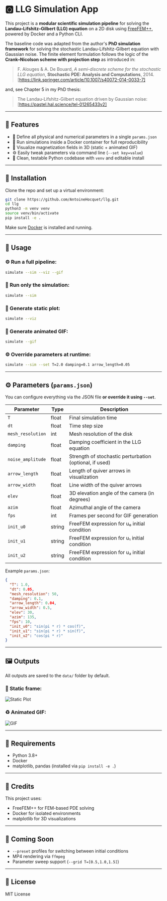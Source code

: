# 🆀 LLG Simulation App

This project is a **modular scientific simulation pipeline** for solving the **Landau–Lifshitz–Gilbert (LLG) equation** on a 2D disk using [FreeFEM++](https://freefem.org/), powered by Docker and a Python CLI.

The baseline code was adapted from the author's **PhD simulation framework** for solving the stochastic Landau-Lifshitz-Gilbert equation with Gaussian noise. The finite element formulation follows the logic of the **Crank–Nicolson scheme with projection step** as introduced in:

> F. Alouges & A. De Bouard, *A semi-discrete scheme for the stochastic LLG equation*, **Stochastic PDE: Analysis and Computations**, 2014. \[https://link.springer.com/article/10.1007/s40072-014-0033-7]

and, see Chapter 5 in my PhD thesis:

> The Landau-Lifshitz-Gilbert equation driven by Gaussian noise: \[https://pastel.hal.science/tel-01265433v2]

---

## 📆 Features

* 📜 Define all physical and numerical parameters in a single `params.json`
* 🐳 Run simulations inside a Docker container for full reproducibility
* 🧯 Visualize magnetization fields in 3D (static + animated GIF)
* ⚙️ Easily tweak parameters via command line (`--set key=value`)
* 🧪 Clean, testable Python codebase with `venv` and editable install

---

## 🚀 Installation

Clone the repo and set up a virtual environment:

```bash
git clone https://github.com/AntoineHocquet/llg.git
cd llg
python3 -m venv venv
source venv/bin/activate
pip install -e .
```

Make sure [Docker](https://www.docker.com/) is installed and running.

---

## 🥪 Usage

### ⚙️ Run a full pipeline:

```bash
simulate --sim --viz --gif
```

### 🧮 Run only the simulation:

```bash
simulate --sim
```

### 🎨 Generate static plot:

```bash
simulate --viz
```

### 🔀 Generate animated GIF:

```bash
simulate --gif
```

### ⚙️ Override parameters at runtime:

```bash
simulate --sim --set T=2.0 damping=0.1 arrow_length=0.05
```

---

## ⚙️ Parameters (`params.json`)

You can configure everything via the JSON file **or override it using `--set`**.

| Parameter         | Type   | Description                                             |
| ----------------- | ------ | ------------------------------------------------------- |
| `T`               | float  | Final simulation time                                   |
| `dt`              | float  | Time step size                                          |
| `mesh_resolution` | int    | Mesh resolution of the disk                             |
| `damping`         | float  | Damping coefficient in the LLG equation                 |
| `noise_amplitude` | float  | Strength of stochastic perturbation (optional, if used) |
| `arrow_length`    | float  | Length of quiver arrows in visualization                |
| `arrow_width`     | float  | Line width of the quiver arrows                         |
| `elev`            | float  | 3D elevation angle of the camera (in degrees)           |
| `azim`            | float  | Azimuthal angle of the camera                           |
| `fps`             | int    | Frames per second for GIF generation                    |
| `init_u0`         | string | FreeFEM expression for u₀ initial condition             |
| `init_u1`         | string | FreeFEM expression for u₁ initial condition             |
| `init_u2`         | string | FreeFEM expression for u₂ initial condition             |

Example `params.json`:

```json
{
  "T": 1.0,
  "dt": 0.05,
  "mesh_resolution": 50,
  "damping": 0.1,
  "arrow_length": 0.04,
  "arrow_width": 0.5,
  "elev": 30,
  "azim": 135,
  "fps": 10,
  "init_u0": "sin(pi * r) * cos(f)",
  "init_u1": "sin(pi * r) * sin(f)",
  "init_u2": "cos(pi * r)"
}
```

---

## 🖼️ Outputs

All outputs are saved to the `data/` folder by default.

### 🔹 Static frame:

![Static Plot](data/llg_final.png)

### ♻️ Animated GIF:

![GIF](data/llg_equation_simulation.gif)

---

## 🧰 Requirements

* Python 3.8+
* Docker
* matplotlib, pandas (installed via `pip install -e .`)

---

## 🙌 Credits

This project uses:

* FreeFEM++ for FEM-based PDE solving
* Docker for isolated environments
* matplotlib for 3D visualizations

---

## 🔄 Coming Soon

* `--preset` profiles for switching between initial conditions
* MP4 rendering via `ffmpeg`
* Parameter sweep support (`--grid T=[0.5,1.0,1.5]`)

---

## 🔀 License

MIT License
